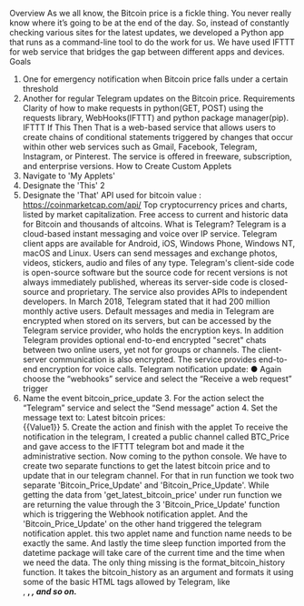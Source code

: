 Overview
As we all know, the Bitcoin price is a fickle thing. You never really know where it’s going to
be at the end of the day. So, instead of constantly checking various sites for the latest
updates, we developed a Python app that runs as a command-line tool to do the work for
us.
We have used IFTTT for web service that bridges the gap between different apps and
devices.
Goals
1. One for emergency notification when Bitcoin price falls under a certain threshold
2. Another for regular Telegram updates on the Bitcoin price.
Requirements
Clarity of how to make requests in python(GET, POST) using the requests library,
WebHooks(IFTTT) and python package manager(pip).
IFTTT
If This Then That is a web-based service that allows users to create chains of conditional statements
triggered by changes that occur within other web services such as Gmail, Facebook, Telegram,
Instagram, or Pinterest. The service is offered in freeware, subscription, and enterprise versions.
How to Create Custom Applets
1. Navigate to 'My Applets'
2. Designate the 'This'
2
3. Designate the 'That'
API used for bitcoin value :
https://coinmarketcap.com/api/
Top cryptocurrency prices and charts, listed by market capitalization. Free access to current and
historic data for Bitcoin and thousands of altcoins.
What is Telegram?
Telegram is a cloud-based instant messaging and voice over IP service. Telegram client
apps are available for Android, iOS, Windows Phone, Windows NT, macOS and Linux. Users
can send messages and exchange photos, videos, stickers, audio and files of any type.
Telegram's client-side code is open-source software but the source code for recent versions
is not always immediately published, whereas its server-side code is closed-source and
proprietary. The service also provides APIs to independent developers. In March 2018,
Telegram stated that it had 200 million monthly active users. Default messages and media
in Telegram are encrypted when stored on its servers, but can be accessed by the Telegram
service provider, who holds the encryption keys. In addition Telegram provides optional
end-to-end encrypted "secret" chats between two online users, yet not for groups or
channels. The client-server communication is also encrypted. The service provides
end-to-end encryption for voice calls.
Telegram notification update:
● Again choose the “webhooks” service and select the “Receive a web request” trigger
2. Name the event bitcoin_price_update 3. For the action select the “Telegram”
service and select the “Send message” action 4. Set the message text to: Latest
bitcoin prices:<br>{{Value1}} 5. Create the action and finish with the applet
To receive the notification in the telegram, I created a public channel called BTC_Price and
gave access to the IFTTT telegram bot and made it the administrative section.
Now coming to the python console. We have to create two separate functions to get the
latest bitcoin price and to update that in our telegram channel. For that in run function we
took two separate 'Bitcoin_Price_Update' and 'Bitcoin_Price_Update'. While getting the data
from 'get_latest_bitcoin_price' under run function we are returning the value through the
3
'Bitcoin_Price_Update' function which is triggering the Webhook notification applet. And the
'Bitcoin_Price_Update' on the other hand triggered the telegram notification applet. this
two applet name and function name needs to be exactly the same. And lastly the time
sleep function imported from the datetime package will take care of the current time and
the time when we need the data. The only thing missing is the format_bitcoin_history
function. It takes the bitcoin_history as an argument and formats it using some of the basic
HTML tags allowed by Telegram, like <br>, <b>, <i>, and so on.
